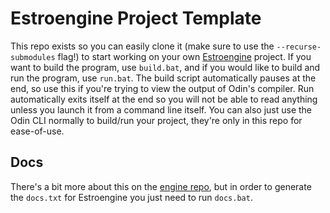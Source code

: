 # Estroengine Project Template
This repo exists so you can easily clone it (make sure to use the ``--recurse-submodules`` flag!) to start working on your own [Estroengine](https://github.com/RobinsAviary/Estroengine-Odin) project. If you want to build the program, use ``build.bat``, and if you would like to build and run the program, use ``run.bat``. The build script automatically pauses at the end, so use this if you're trying to view the output of Odin's compiler. Run automatically exits itself at the end so you will not be able to read anything unless you launch it from a command line itself. You can also just use the Odin CLI normally to build/run your project, they're only in this repo for ease-of-use.

## Docs
There's a bit more about this on the [engine repo](https://github.com/RobinsAviary/Estroengine-Odin?tab=readme-ov-file#docs), but in order to generate the ``docs.txt`` for Estroengine you just need to run ``docs.bat``.
